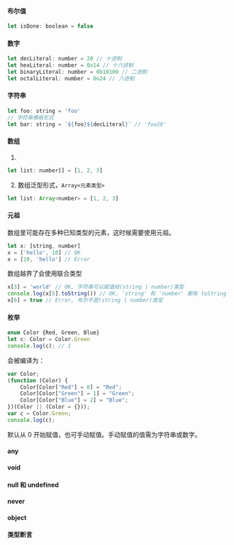 #### 布尔值
```js
let isDone: boolean = false
```
#### 数字
```js
let decLiteral: number = 20 // 十进制
let hexLiteral: number = 0x14 // 十六进制
let binaryLiteral: number = 0b10100 // 二进制
let octalLiteral: number = 0o24 // 八进制
```
#### 字符串
```js
let foo: string = 'foo'
// 字符串模板形式
let bar: string = `${foo}${decLiteral}` // 'foo20'
```
#### 数组
1.
```js
let list: number[] = [1, 2, 3]
```
2. 数组泛型形式，`Array<元素类型>`
```js
let list: Array<number> = [1, 2, 3]
```
#### 元祖
数组里可能存在多种已知类型的元素，这时候需要使用元祖。
```js
let x: [string, number]
x = ['hello', 10] // OK
x = [10, 'hello'] // Error
```
数组越界了会使用联合类型
```js
x[3] = 'world' // OK, 字符串可以赋值给(string | number)类型
console.log(x[5].toString()) // OK, 'string' 和 'number' 都有 toString
x[6] = true // Error, 布尔不是(string | number)类型
```
#### 枚举
```js
enum Color {Red, Green, Blue}
let c: Color = Color.Green
console.log(c); // 1
```
会被编译为：
```js
var Color;
(function (Color) {
    Color[Color["Red"] = 0] = "Red";
    Color[Color["Green"] = 1] = "Green";
    Color[Color["Blue"] = 2] = "Blue";
})(Color || (Color = {}));
var c = Color.Green;
console.log(c);
```
默认从 0 开始赋值，也可手动赋值。手动赋值的值需为字符串或数字。
#### any
#### void
#### null 和 undefined
#### never
#### object
#### 类型断言
